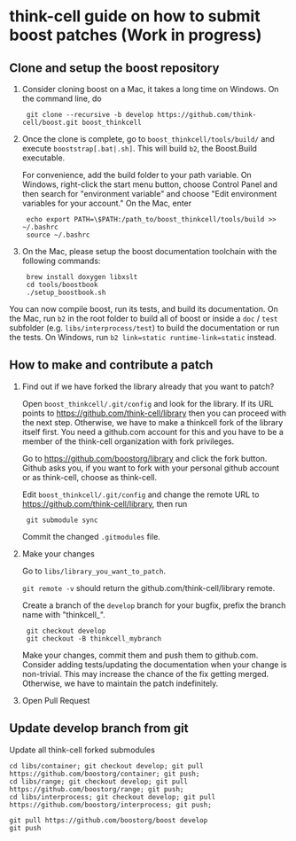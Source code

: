 # think-cell guide on how to submit boost patches (Work in progress)

## Clone and setup the boost repository 

1. Consider cloning boost on a Mac, it takes a long time on Windows. On the command line, do

        git clone --recursive -b develop https://github.com/think-cell/boost.git boost_thinkcell

2. Once the clone is complete, go to `boost_thinkcell/tools/build/` and execute `booststrap[.bat|.sh]`. This will build `b2`, the Boost.Build executable.

    For convenience, add the build folder to your path variable. On Windows, right-click the start menu button, choose Control Panel and then search for "environment variable" and choose "Edit environment variables for your account." On the Mac, enter 

        echo export PATH=\$PATH:/path_to/boost_thinkcell/tools/build >> ~/.bashrc
        source ~/.bashrc    

3. On the Mac, please setup the boost documentation toolchain with the following commands: 

        brew install doxygen libxslt
        cd tools/boostbook
        ./setup_boostbook.sh 

You can now compile boost, run its tests, and build its documentation. On the Mac, run `b2` in the root folder to build all of boost or inside a `doc` / `test` subfolder (e.g. `libs/interprocess/test`) to build the documentation or run the tests. On Windows, run `b2 link=static runtime-link=static` instead.

## How to make and contribute a patch

1. Find out if we have forked the library already that you want to patch? 

	Open `boost_thinkcell/.git/config` and look for the library. If its URL points to https://github.com/think-cell/library then you can proceed with the next step. Otherwise, we have to make a thinkcell fork of the library itself first. You need a github.com account for this and you have to be a member of the think-cell organization with fork privileges. 

	Go to https://github.com/boostorg/library and click the fork button. Github asks you, if you want to fork with your personal github account or as think-cell, choose as think-cell. 

	Edit `boost_thinkcell/.git/config` and change the remote URL to https://github.com/think-cell/library, then run 

    	git submodule sync

    Commit the changed `.gitmodules` file.

2. Make your changes
	
	Go to `libs/library_you_want_to_patch`. 
	
	`git remote -v` should return the github.com/think-cell/library remote. 

    Create a branch of the `develop` branch for your bugfix, prefix the branch name with "thinkcell_". 

        git checkout develop
        git checkout -B thinkcell_mybranch

    Make your changes, commit them and push them to github.com. Consider adding tests/updating the documentation when your change is non-trivial. This may increase the chance of the fix getting merged. Otherwise, we have to maintain the patch indefinitely. 
    
3. Open Pull Request

	

## Update develop branch from git

Update all think-cell forked submodules

	cd libs/container; git checkout develop; git pull https://github.com/boostorg/container; git push;
	cd libs/range; git checkout develop; git pull https://github.com/boostorg/range; git push;
	cd libs/interprocess; git checkout develop; git pull https://github.com/boostorg/interprocess; git push;

	git pull https://github.com/boostorg/boost develop
	git push